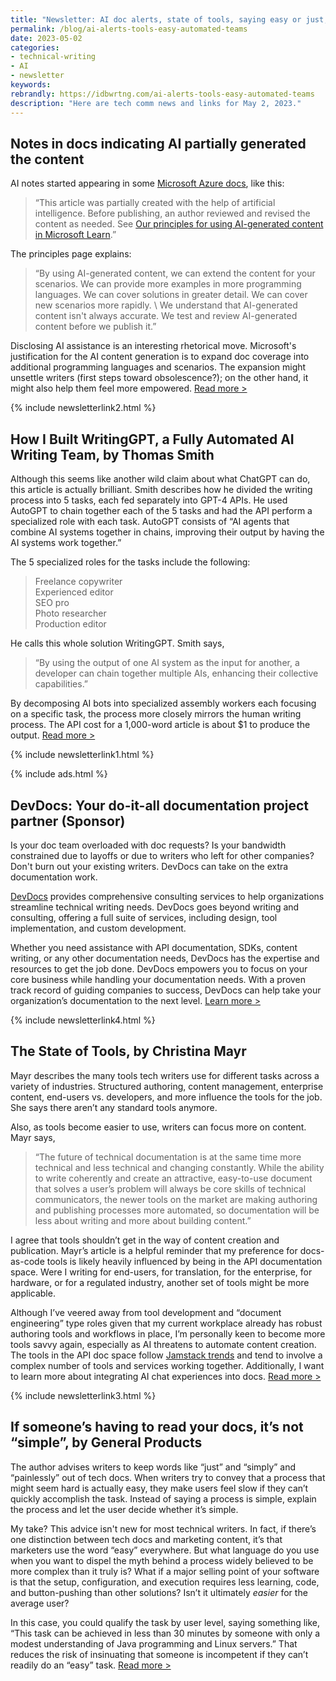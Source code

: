 ```yaml
---
title: "Newsletter: AI doc alerts, state of tools, saying easy or just, automated writing teams"
permalink: /blog/ai-alerts-tools-easy-automated-teams
date: 2023-05-02
categories:
- technical-writing
- AI
- newsletter
keywords: 
rebrandly: https://idbwrtng.com/ai-alerts-tools-easy-automated-teams
description: "Here are tech comm news and links for May 2, 2023."
---
```


## Notes in docs indicating AI partially generated the content

AI notes started appearing in some [Microsoft Azure docs](https://learn.microsoft.com/en-us/azure/analysis-services/analysis-services-create-terraform), like this: 

> “This article was partially created with the help of artificial intelligence. Before publishing, an author reviewed and revised the content as needed. See [Our principles for using AI-generated content in Microsoft Learn](https://learn.microsoft.com/en-us/principles-for-ai-generated-content).” 
 
The principles page explains: 

> “By using AI-generated content, we can extend the content for your scenarios. We can provide more examples in more programming languages. We can cover solutions in greater detail. We can cover new scenarios more rapidly. \ We understand that AI-generated content isn't always accurate. We test and review AI-generated content before we publish it.”

Disclosing AI assistance is an interesting rhetorical move. Microsoft's justification for the AI content generation is to expand doc coverage into additional programming languages and scenarios. The expansion might unsettle writers (first steps toward obsolescence?); on the other hand, it might also help them feel more empowered. [Read more >](https://learn.microsoft.com/en-us/principles-for-ai-generated-content)

{% include newsletterlink2.html %}

## How I Built WritingGPT, a Fully Automated AI Writing Team, by Thomas Smith

Although this seems like another wild claim about what ChatGPT can do, this article is actually brilliant. Smith describes how he divided the writing process into 5 tasks, each fed separately into GPT-4 APIs. He used AutoGPT to chain together each of the 5 tasks and had the API perform a specialized role with each task. AutoGPT consists of “AI agents that combine AI systems together in chains, improving their output by having the AI systems work together.”

The 5 specialized roles for the tasks include the following:

> Freelance copywriter<br/>
> Experienced editor<br/>
> SEO pro<br/>
> Photo researcher<br/>
> Production editor

He calls this whole solution WritingGPT. Smith says, 

> “By using the output of one AI system as the input for another, a developer can chain together multiple AIs, enhancing their collective capabilities.” 

By decomposing AI bots into specialized assembly workers each focusing on a specific task, the process more closely mirrors the human writing process. The API cost for a 1,000-word article is about $1 to produce the output. [Read more >](https://medium.com/the-generator/how-i-built-writinggpt-a-fully-automated-ai-writing-team-a8fdf0255586)

{% include newsletterlink1.html %}

{% include ads.html %}

## DevDocs: Your do-it-all documentation project partner (Sponsor)

Is your doc team overloaded with doc requests? Is your bandwidth constrained due to layoffs or due to writers who left for other companies? Don't burn out your existing writers. DevDocs can take on the extra documentation work.

[DevDocs](https://idbwrtng.com/devdocs) provides comprehensive consulting services to help organizations streamline technical writing needs. DevDocs goes beyond writing and consulting, offering a full suite of services, including design, tool implementation, and custom development. 

Whether you need assistance with API documentation, SDKs, content writing, or any other documentation needs, DevDocs has the expertise and resources to get the job done. DevDocs empowers you to focus on your core business while handling your documentation needs. With a proven track record of guiding companies to success, DevDocs can help take your organization’s documentation to the next level. [Learn more >](https://idbwrtng.com/devdocs)

{% include newsletterlink4.html %}

## The State of Tools, by Christina Mayr

Mayr describes the many tools tech writers use for different tasks across a variety of industries. Structured authoring, content management, enterprise content, end-users vs. developers, and more influence the tools for the job. She says there aren’t any standard tools anymore. 

Also, as tools become easier to use, writers can focus more on content. Mayr says, 

> “The future of technical documentation is at the same time more technical and less technical and changing constantly. While the ability to write coherently and create an attractive, easy-to-use document that solves a user’s problem will always be core skills of technical communicators, the newer tools on the market are making authoring and publishing processes more automated, so documentation will be less about writing and more about building content.”

I agree that tools shouldn’t get in the way of content creation and publication. Mayr’s article is a helpful reminder that my preference for docs-as-code tools is likely heavily influenced by being in the API documentation space. Were I writing for end-users, for translation, for the enterprise, for hardware, or for a regulated industry, another set of tools might be more applicable.

Although I’ve veered away from tool development and “document engineering” type roles given that my current workplace already has robust authoring tools and workflows in place, I’m personally keen to become more tools savvy again, especially as AI threatens to automate content creation. The tools in the API doc space follow [Jamstack trends](https://jamstack.org/survey/2022/) and tend to involve a complex number of tools and services working together. Additionally, I want to learn more about integrating AI chat experiences into docs. [Read more >](https://www.stc.org/intercom/2023/04/the-state-of-tools/)

{% include newsletterlink3.html %}

## If someone’s having to read your docs, it’s not “simple”, by General Products

The author advises writers to keep words like “just” and “simply” and “painlessly” out of tech docs. When writers try to convey that a process that might seem hard is actually easy, they make users feel slow if they can’t quickly accomplish the task. Instead of saying a process is simple, explain the process and let the user decide whether it’s simple.

My take? This advice isn't new for most technical writers. In fact, if there’s one distinction between tech docs and marketing content, it’s that marketers use the word “easy” everywhere. But what language do you use when you want to dispel the myth behind a process widely believed to be more complex than it truly is? What if a major selling point of your software is that the setup, configuration, and execution requires less learning, code, and button-pushing than other solutions? Isn’t it ultimately *easier* for the average user?

In this case, you could qualify the task by user level, saying something like, “This task can be achieved in less than 30 minutes by someone with only a modest understanding of Java programming and Linux servers.” That reduces the risk of insinuating that someone is incompetent if they can’t readily do an “easy” task. [Read more >](https://justsimply.dev/)